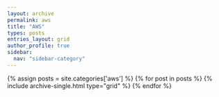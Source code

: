 ```yaml
---
layout: archive
permalink: aws
title: "AWS"
types: posts
entries_layout: grid
author_profile: true
sidebar:
  nav: "sidebar-category"
---
```


<div class="grid__wrapper">
  {% assign posts = site.categories['aws'] %}
  {% for post in posts %}
    {% include archive-single.html type="grid" %}
  {% endfor %}
</div>